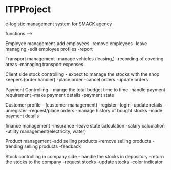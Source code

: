 # ITPProject
e-logistic management system for SMACK agency


functions -->

Employee management-add employees
         -remove employees
         -leave managing
         -edit employee profiles
         -report

Transport management 
          -manage vehicles (leasing,)
          -recording of covering areas
          -managing transport expenses
          
Client side stock controlling - expect to manage the stocks with the shop keepers (order handler) 
          -place order 
          -cancel orders
          -update orders

Payment Controlling – mange the total budget time to time
         -handle payment requirement
         -make payment details
         -payment state
         <customer payment>
         <suplier payment>
         
 
 Customer profile - (customer management)
          -register
          -login
          -update retails
          -unregister
          -request/place orders
          -manage history of bought stocks
          -made payment details

finance management
          -insurance
          -leave state calculation
          -salary calculation
          -utility management(electricity, water)

Product management 
          -add selling products
          -remove selling products
          -trending selling products
          -feadback

Stock controlling in company side – handle the stocks in depository
          -return the stocks to the company
          -request stocks
          -update stocks
          -color indicator

